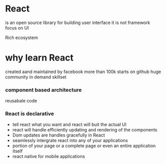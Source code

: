 
# React 

is an open source library for building user interface
it is not framework
focus on UI

Rich ecosystem


# why learn React
created aand maintained by facebook
more than 100k starts on github
huge community
in demand skillset

### component based architecture
reusabale code

### React is declarative

* tell react what you want and react will buit the actual UI
* react will handle efficiently updating and rendering of the components
* Dom updates are handles gracefully in React
* seamlessly intergrate react into any of your applications
* portion of your page  or a complete page or even an entire application itself
* react native for mobile applications
  

